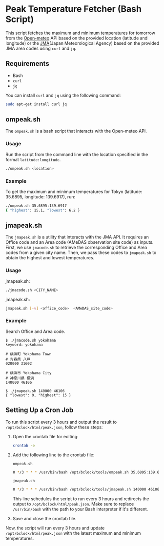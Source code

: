 # Peak Temperature Fetcher (Bash Script)

This script fetches the maximum and minimum temperatures for tomorrow from the [Open-meteo](https://open-meteo.com/) API based on the provided location (latitude and longitude) or the [JMA](https://www.jma.go.jp)(Japan Meteorological Agency) based on the provided JMA area codes using `curl` and `jq`.

## Requirements

- Bash
- `curl`
- `jq`

You can install `curl` and `jq` using the following command:

```sh
sudo apt-get install curl jq
```

## ompeak.sh
The `ompeak.sh` is a bash script that interacts with the Open-meteo API.

### Usage

Run the script from the command line with the location specified in the format `latitude:longitude`.

```sh
./ompeak.sh <location>
```

### Example

To get the maximum and minimum temperatures for Tokyo (latitude: 35.6895, longitude: 139.6917), run:

```sh
./ompeak.sh 35.6895:139.6917
{ "highest": 15.1, "lowest": 6.2 }

```

## jmapeak.sh
The `jmapeak.sh` is a utility that interacts with the JMA API. It requires an Office code and an Area code (AMeDAS observation site code) as inputs. First, we use `jmacode.sh` to retrieve the corresponding Office and Area codes from a given city name. Then, we pass these codes to `jmapeak.sh` to obtain the highest and lowest temperatures.

### Usage
jmapeak.sh:
```sh
./jmacode.sh <CITY_NAME>
```

jmapeak.sh:
```sh
jmapeak.sh [-v] <office_code>  <AMeDAS_site_code>
```

### Example
Search Office and Area code.
```console
$ ./jmacode.sh yokohama 
keyword: yokohama

# 横浜町 Yokohama Town
# 青森県 八戸
020000 31602

# 横浜市 Yokohama City
# 神奈川県 横浜
140000 46106

$ ./jmapeak.sh 140000 46106
{ "lowest": 9, "highest": 15 }

```

## Setting Up a Cron Job

To run this script every 3 hours and output the result to `/opt/bclock/html/peak.json`, follow these steps:

1. Open the crontab file for editing:

    ```sh
    crontab -e
    ```

2. Add the following line to the crontab file:

    `ompeak.sh`
    ```sh
    0 */3 * * * /usr/bin/bash /opt/bclock/tools/ompeak.sh 35.6895:139.6917 > /opt/bclock/html/peak.json
    ```

    `jmapeak.sh`
    ```sh
    0 */3 * * * /usr/bin/bash /opt/bclock/tools/jmapeak.sh 140000 46106 > /opt/bclock/html/peak.json
    ```

    This line schedules the script to run every 3 hours and redirects the output to `/opt/bclock/html/peak.json`. Make sure to replace `/usr/bin/bash` with the path to your Bash interpreter if it's different.

3. Save and close the crontab file.

Now, the script will run every 3 hours and update `/opt/bclock/html/peak.json` with the latest maximum and minimum temperatures.
